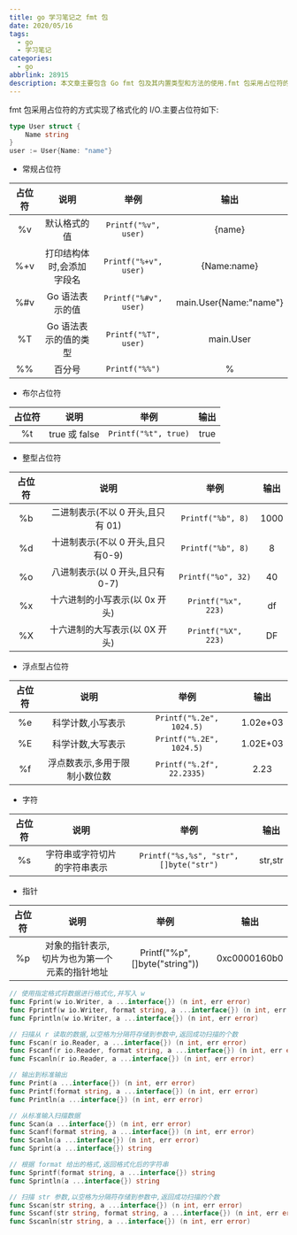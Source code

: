 ```yaml
---
title: go 学习笔记之 fmt 包
date: 2020/05/16
tags:
  - go
  - 学习笔记
categories:
  - go
abbrlink: 28915
description: 本文章主要包含 Go fmt 包及其内置类型和方法的使用.fmt 包采用占位符的方式实现了格式化的 I/O.
---
```


fmt 包采用占位符的方式实现了格式化的 I/O.主要占位符如下:

```go
type User struct {
    Name string
}
user := User{Name: "name"}
```

- 常规占位符

占位符 | 说明 | 举例 | 输出
:---: | :---: | :---: | :---:
%v | 默认格式的值 | `Printf("%v", user)` | {name}
%+v | 打印结构体时,会添加字段名 | `Printf("%+v", user)` | {Name:name}
%#v | Go 语法表示的值 | `Printf("%#v", user)` | main.User{Name:"name"}
%T | Go 语法表示的值的类型 | `Printf("%T", user)` | main.User
%% | 百分号 | `Printf("%%")` | %

- 布尔占位符

占位符 | 说明 | 举例 | 输出
:---: | :---: | :---: | :---:
%t | true 或 false | `Printf("%t", true)` | true

- 整型占位符

占位符 | 说明 | 举例 | 输出
:---: | :---: | :---: | :---:
%b | 二进制表示(不以 0 开头,且只有 01) | `Printf("%b", 8)` | 1000
%d |  十进制表示(不以 0 开头,且只有0-9) | `Printf("%b", 8)` | 8
%o | 八进制表示(以 0 开头,且只有 0-7) | `Printf("%o", 32)` | 40
%x | 十六进制的小写表示(以 0x 开头) | `Printf("%x", 223)` | df
%X | 十六进制的大写表示(以 0X 开头) | `Printf("%X", 223)` | DF

- 浮点型占位符

占位符 | 说明 | 举例 | 输出
:---: | :---: | :---: | :---:
%e | 科学计数,小写表示 | `Printf("%.2e", 1024.5)` | 1.02e+03
%E | 科学计数,大写表示 | `Printf("%.2E", 1024.5)` | 1.02E+03
%f | 浮点数表示,多用于限制小数位数 | `Printf("%.2f", 22.2335)` | 2.23

- 字符

占位符 | 说明 | 举例 | 输出
:---: | :---: | :---: | :---:
%s | 字符串或字符切片的字符串表示 | `Printf("%s,%s", "str", []byte("str")` | str,str

- 指针

占位符 | 说明 | 举例 | 输出
:---: | :---: | :---: | :---:
%p | 对象的指针表示,切片为也为第一个元素的指针地址 | Printf("%p", []byte("string")) | 0xc0000160b0

```go
// 使用指定格式将数据进行格式化,并写入 w
func Fprint(w io.Writer, a ...interface{}) (n int, err error)
func Fprintf(w io.Writer, format string, a ...interface{}) (n int, err error)
func Fprintln(w io.Writer, a ...interface{}) (n int, err error)

// 扫描从 r 读取的数据,以空格为分隔符存储到参数中,返回成功扫描的个数
func Fscan(r io.Reader, a ...interface{}) (n int, err error)
func Fscanf(r io.Reader, format string, a ...interface{}) (n int, err error)
func Fscanln(r io.Reader, a ...interface{}) (n int, err error)

// 输出到标准输出
func Print(a ...interface{}) (n int, err error)
func Printf(format string, a ...interface{}) (n int, err error)
func Println(a ...interface{}) (n int, err error)

// 从标准输入扫描数据
func Scan(a ...interface{}) (n int, err error)
func Scanf(format string, a ...interface{}) (n int, err error)
func Scanln(a ...interface{}) (n int, err error)
func Sprint(a ...interface{}) string

// 根据 format 给出的格式,返回格式化后的字符串
func Sprintf(format string, a ...interface{}) string
func Sprintln(a ...interface{}) string

// 扫描 str 参数,以空格为分隔符存储到参数中,返回成功扫描的个数
func Sscan(str string, a ...interface{}) (n int, err error)
func Sscanf(str string, format string, a ...interface{}) (n int, err error)
func Sscanln(str string, a ...interface{}) (n int, err error)
```
